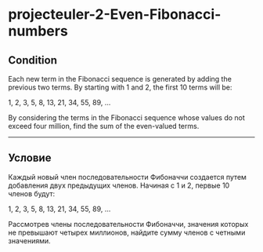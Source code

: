 # projecteuler-2-Even-Fibonacci-numbers

Condition
-------
Each new term in the Fibonacci sequence is generated by adding the previous two terms. By starting with 1 and 2, the first 10 terms will be:

1, 2, 3, 5, 8, 13, 21, 34, 55, 89, ...

By considering the terms in the Fibonacci sequence whose values do not exceed four million, find the sum of the even-valued terms.

---------------------------------------------------------------------------------------------------------------------------------

Условие
-------

Каждый новый член последовательности Фибоначчи создается путем добавления двух предыдущих членов. Начиная с 1 и 2, первые 10 членов будут:

1, 2, 3, 5, 8, 13, 21, 34, 55, 89, ...

Рассмотрев члены последовательности Фибоначчи, значения которых не превышают четырех миллионов, найдите сумму членов с четными значениями.
